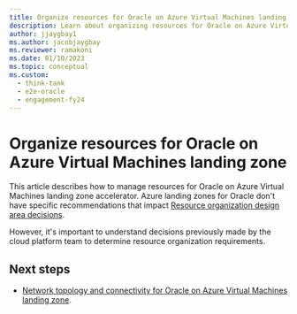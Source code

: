 ```yaml
---
title: Organize resources for Oracle on Azure Virtual Machines landing zone
description: Learn about organizing resources for Oracle on Azure Virtual Machines landing zone.
author: jjaygbay1
ms.author: jacobjaygbay
ms.reviewer: ramakoni
ms.date: 01/10/2023
ms.topic: conceptual
ms.custom: 
  - think-tank
  - e2e-oracle
  - engagement-fy24
---
```


#  Organize resources for Oracle on Azure Virtual Machines landing zone

This article describes how to manage resources for Oracle on Azure Virtual Machines landing zone accelerator. Azure landing zones for Oracle don't have specific recommendations that impact [Resource organization design area decisions](../../ready/landing-zone/design-area/resource-org.md).

However, it's important to understand decisions previously made by the cloud platform team to determine resource organization requirements.

## Next steps

- [Network topology and connectivity for Oracle on Azure Virtual Machines landing zone](oracle-network-topology.md).
